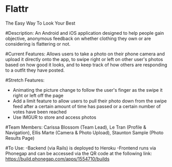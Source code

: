 # Flattr
The Easy Way To Look Your Best

#Description:
An Android and iOS application designed to help people gain objective, anonymous feedback on whether clothing they own or are considering is flattering or not. 

#Current Features: 
Allows users to take a photo on their phone camera and upload it directly onto the app, to swipe right or left on other user's photos based on how good it looks, and to keep track of how others are responding to a outfit they have posted. 

#Stretch Features:
- Animating the picture change to follow the user's finger as the swipe it right or left off the page
- Add a limit feature to allow users to pull their photo down from the swipe feed after a certain amount of time has passed or a certain number of votes have been reached
- Use IMGUR to store and access photos


#Team Members: 
Carissa Blossom (Team Lead), Le Tran (Profile & Navigation), Ellis Marte (Camera & Photo Upload), Staunton Sample (Photo Results Page)

#To Use: 
-Backend (via Rails) is deployed to Heroku
-Frontend runs via Phonegap and can be accessed via the QR code at the following link: https://build.phonegap.com/apps/1554710/builds
